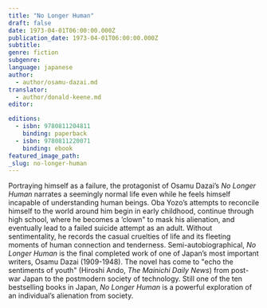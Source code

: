 ```yaml
---
title: "No Longer Human"
draft: false
date: 1973-04-01T06:00:00.000Z
publication_date: 1973-04-01T06:00:00.000Z
subtitle:
genre: fiction
subgenre:
language: japanese
author:
  - author/osamu-dazai.md
translator:
  - author/donald-keene.md
editor:

editions:
  - isbn: 9780811204811
    binding: paperback
  - isbn: 9780811220071
    binding: ebook
featured_image_path:
_slug: no-longer-human
---
```


Portraying himself as a failure, the protagonist of Osamu Dazai’s _No Longer Human_ narrates a seemingly normal life even while he feels himself incapable of understanding human beings. Oba Yozo’s attempts to reconcile himself to the world around him begin in early childhood, continue through high school, where he becomes a ’clown" to mask his alienation, and eventually lead to a failed suicide attempt as an adult. Without sentimentality, he records the casual cruelties of life and its fleeting moments of human connection and tenderness. Semi-autobiographical, _No Longer Human_ is the final completed work of one of Japan’s most important writers, Osamu Dazai (1909-1948). The novel has come to "echo the sentiments of youth" (Hiroshi Ando, _The Mainichi Daily News_) from post-war Japan to the postmodern society of technology. Still one of the ten bestselling books in Japan, _No Longer Human_ is a powerful exploration of an individual’s alienation from society.

